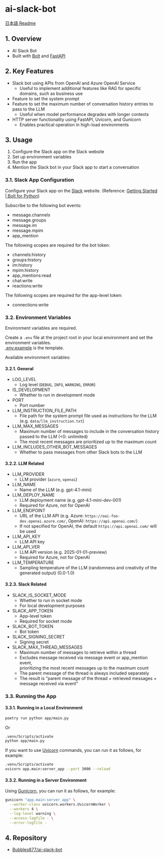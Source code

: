 # ai-slack-bot

[日本語 Readme](./README.ja.md)

## 1. Overview

- AI Slack Bot
- Built with [Bolt](https://tools.slack.dev/bolt-python/) and [FastAPI](https://fastapi.tiangolo.com/)

## 2. Key Features

- Slack bot using APIs from OpenAI and Azure OpenAI Service
  - Useful to implement additional features like RAG for specific domains, such as business use
- Feature to set the system prompt
- Feature to set the maximum number of conversation history entries to pass to the LLM
  - Useful when model performance degrades with longer contexts
- HTTP server functionality using FastAPI, Uvicorn, and Gunicorn
  - Enables practical operation in high-load environments

## 3. Usage

1. Configure the Slack app on the Slack website
2. Set up environment variables
3. Run the app
4. Mention the Slack bot in your Slack app to start a conversation

### 3.1. Slack App Configuration

Configure your Slack app on the [Slack](https://api.slack.com/) website. (Reference: [Getting Started | Bolt for Python](https://tools.slack.dev/bolt-python/getting-started/))

Subscribe to the following bot events:

- message.channels
- message.groups
- message.im
- message.mpim
- app_mention

The following scopes are required for the bot token:

- channels:history
- groups:history
- im:history
- mpim:history
- app_mentions:read
- chat:write
- reactions:write

The following scopes are required for the app-level token:

- connections:write

### 3.2. Environment Variables

Environment variables are required.

Create a `.env` file at the project root in your local environment and set the environment variables.  
[.env.example](./.env.example) is the template.

Available environment variables:

#### 3.2.1. General

- LOG_LEVEL
  - Log level (`DEBUG`, `INFO`, `WARNING`, `ERROR`)
- IS_DEVELOPMENT
  - Whether to run in development mode
- PORT
  - Port number
- LLM_INSTRUCTION_FILE_PATH
  - File path for the system prompt file used as instructions for the LLM (e.g. `data/llm_instruction.txt`)
- LLM_MAX_MESSAGES
  - Maximum number of messages to include in the conversation history passed to the LLM (<0: unlimited)
  - The most recent messages are prioritized up to the maximum count
- LLM_INCLUDES_OTHER_BOT_MESSAGES
  - Whether to pass messages from other Slack bots to the LLM

#### 3.2.2. LLM Related

- LLM_PROVIDER
  - LLM provider (`azure`, `openai`)
- LLM_NAME
  - Name of the LLM (e.g. gpt-4.1-mini)
- LLM_DEPLOY_NAME
  - LLM deployment name (e.g. gpt-4.1-mini-dev-001)
  - Required for Azure, not for OpenAI
- LLM_ENDPOINT
  - URL of the LLM API (e.g. Azure: `https://oai-foo-dev.openai.azure.com/`, OpenAI: `https://api.openai.com/`)
  - If not specified for OpenAI, the default `https://api.openai.com/` will be used
- LLM_API_KEY
  - LLM API key
- LLM_API_VER
  - LLM API version (e.g. 2025-01-01-preview)
  - Required for Azure, not for OpenAI
- LLM_TEMPERATURE
  - Sampling temperature of the LLM (randomness and creativity of the generated output) (0.0-1.0)

#### 3.2.3. Slack Related

- SLACK_IS_SOCKET_MODE
  - Whether to run in socket mode
  - For local development purposes
- SLACK_APP_TOKEN
  - App-level token
  - Required for socket mode
- SLACK_BOT_TOKEN
  - Bot token
- SLACK_SIGNING_SECRET
  - Signing secret
- SLACK_MAX_THREAD_MESSAGES
  - Maximum number of messages to retrieve within a thread
  - Excludes message received via message event or app_mention event,  
    prioritizing the most recent messages up to the maximum count
  - The parent message of the thread is always included separately
  - The result is "parent message of the thread + retrieved messages + message received via event"

### 3.3. Running the App

#### 3.3.1. Running in a Local Environment

```sh
poetry run python app/main.py
```

Or

```sh
.venv/Scripts/activate
python app/main.py
```

If you want to use [Uvicorn](https://www.uvicorn.org/) commands, you can run it as follows, for example:

```sh
.venv/Scripts/activate
uvicorn app.main:server_app --port 3000 --reload
```

#### 3.3.2. Running in a Server Environment

Using [Gunicorn](https://docs.gunicorn.org/en/latest/run.html), you can run it as follows, for example:

```sh
gunicorn "app.main:server_app" \
  --worker-class uvicorn.workers.UvicornWorker \
  --workers 4 \
  --log-level warning \
  --access-logfile - \
  --error-logfile -
```

## 4. Repository

- [Bubbles877/ai-slack-bot](https://github.com/Bubbles877/ai-slack-bot)
